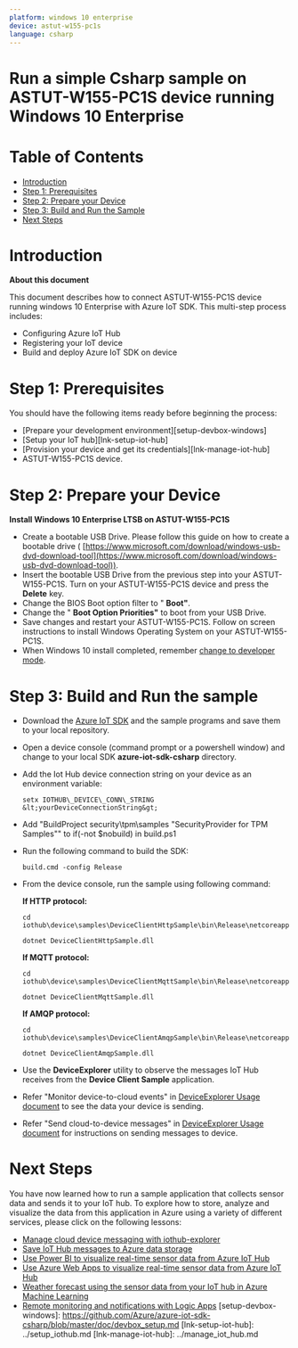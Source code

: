 ```yaml
---
platform: windows 10 enterprise
device: astut-w155-pc1s
language: csharp
---
```


# Run a simple Csharp sample on ASTUT-W155-PC1S device running Windows 10 Enterprise

# Table of Contents

-   [Introduction](#Introduction)
-   [Step 1: Prerequisites](#Prerequisites)
-   [Step 2: Prepare your Device](#PrepareDevice)
-   [Step 3: Build and Run the Sample](#Build)
-   [Next Steps](#NextSteps)

<a name="Introduction"></a>
# Introduction

**About this document**

This document describes how to connect ASTUT-W155-PC1S device running windows 10 Enterprise with Azure IoT SDK. This multi-step process includes:

-   Configuring Azure IoT Hub
-   Registering your IoT device
-   Build and deploy Azure IoT SDK on device

<a name="Prerequisites"></a>
# Step 1: Prerequisites

You should have the following items ready before beginning the process:

-   [Prepare your development environment][setup-devbox-windows]
-   [Setup your IoT hub][lnk-setup-iot-hub]
-   [Provision your device and get its credentials][lnk-manage-iot-hub]
-   ASTUT-W155-PC1S device.

<a name="PrepareDevice"></a>
# Step 2: Prepare your Device

**Install Windows 10 Enterprise LTSB on ASTUT-W155-PC1S**

-   Create a bootable USB Drive. Please follow this guide on how to create a bootable drive ( [https://www.microsoft.com/download/windows-usb-dvd-download-tool](https://www.microsoft.com/download/windows-usb-dvd-download-tool)).
-   Insert the bootable USB Drive from the previous step into your ASTUT-W155-PC1S. Turn on your ASTUT-W155-PC1S device and press the  **Delete**  key.
-   Change the BIOS Boot option filter to &quot; **Boot&quot;**.
-   Change the &quot; **Boot Option Priorities&quot;**  to boot from your USB Drive.
-   Save changes and restart your ASTUT-W155-PC1S. Follow on screen instructions to install Windows Operating System on your ASTUT-W155-PC1S.
-   When Windows 10 install completed, remember [change to developer mode](https://blogs.msdn.microsoft.com/devschool/2015/05/06/windows-10-setting-the-developer-mode/).

<a name="Build"></a>
# Step 3: Build and Run the sample

-   Download the [Azure IoT SDK](https://github.com/Azure/azure-iot-sdk-csharp) and the sample programs and save them to your local repository.
-   Open a device console (command prompt or a powershell window) and change to your local SDK **azure-iot-sdk-csharp** directory.
-   Add the Iot Hub device connection string on your device as an environment variable:

        setx IOTHUB\_DEVICE\_CONN\_STRING &lt;yourDeviceConnectionString&gt;

-   Add &quot;BuildProject security\tpm\samples &quot;SecurityProvider for TPM Samples&quot;&quot; to if(-not $nobuild) in build.ps1
-   Run the following command to build the SDK:

        build.cmd -config Release

-   From the device console, run the sample using following command:

    **If HTTP protocol:**

        cd iothub\device\samples\DeviceClientHttpSample\bin\Release\netcoreapp2.0

        dotnet DeviceClientHttpSample.dll

    **If MQTT protocol:**

        cd iothub\device\samples\DeviceClientMqttSample\bin\Release\netcoreapp2.0

        dotnet DeviceClientMqttSample.dll

    **If AMQP protocol:**

        cd iothub\device\samples\DeviceClientAmqpSample\bin\Release\netcoreapp2.0

        dotnet DeviceClientAmqpSample.dll

-   Use the **DeviceExplorer** utility to observe the messages IoT Hub receives from the **Device Client Sample** application.
-   Refer &quot;Monitor device-to-cloud events&quot; in [DeviceExplorer Usage document](https://github.com/Azure/azure-iot-sdk-csharp/blob/master/tools/DeviceExplorer/doc/how_to_use_device_explorer.md) to see the data your device is sending.
-   Refer &quot;Send cloud-to-device messages&quot; in [DeviceExplorer Usage document](https://github.com/Azure/azure-iot-sdk-csharp/blob/master/tools/DeviceExplorer/doc/how_to_use_device_explorer.md) for instructions on sending messages to device.

<a name="NextSteps"></a>
# Next Steps

You have now learned how to run a sample application that collects sensor data and sends it to your IoT hub. To explore how to store, analyze and visualize the data from this application in Azure using a variety of different services, please click on the following lessons:

- [Manage cloud device messaging with iothub-explorer](https://docs.microsoft.com/en-us/azure/iot-hub/iot-hub-explorer-cloud-device-messaging)
- [Save IoT Hub messages to Azure data storage](https://docs.microsoft.com/en-us/azure/iot-hub/iot-hub-store-data-in-azure-table-storage)
- [Use Power BI to visualize real-time sensor data from Azure IoT Hub](https://docs.microsoft.com/en-us/azure/iot-hub/iot-hub-live-data-visualization-in-power-bi)
- [Use Azure Web Apps to visualize real-time sensor data from Azure IoT Hub](https://docs.microsoft.com/en-us/azure/iot-hub/iot-hub-live-data-visualization-in-web-apps)
- [Weather forecast using the sensor data from your IoT hub in Azure Machine Learning](https://docs.microsoft.com/en-us/azure/iot-hub/iot-hub-weather-forecast-machine-learning)
- [Remote monitoring and notifications with Logic Apps](https://docs.microsoft.com/en-us/azure/iot-hub/iot-hub-monitoring-notifications-with-azure-logic-apps)
[setup-devbox-windows]: https://github.com/Azure/azure-iot-sdk-csharp/blob/master/doc/devbox_setup.md
[lnk-setup-iot-hub]: ../setup_iothub.md
[lnk-manage-iot-hub]: ../manage_iot_hub.md
